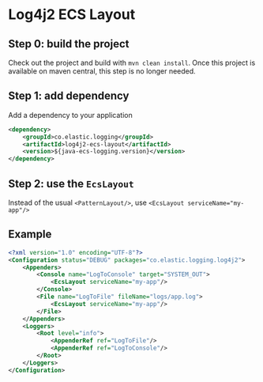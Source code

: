 # Log4j2 ECS Layout

## Step 0: build the project
Check out the project and build with `mvn clean install`.
Once this project is available on maven central, this step is no longer needed.

## Step 1: add dependency

Add a dependency to your application
```xml
<dependency>
    <groupId>co.elastic.logging</groupId>
    <artifactId>log4j2-ecs-layout</artifactId>
    <version>${java-ecs-logging.version}</version>
</dependency>
```

## Step 2: use the `EcsLayout`

Instead of the usual `<PatternLayout/>`, use `<EcsLayout serviceName="my-app"/>`

## Example
```xml
<?xml version="1.0" encoding="UTF-8"?>
<Configuration status="DEBUG" packages="co.elastic.logging.log4j2">
    <Appenders>
        <Console name="LogToConsole" target="SYSTEM_OUT">
            <EcsLayout serviceName="my-app"/>
        </Console>
        <File name="LogToFile" fileName="logs/app.log">
            <EcsLayout serviceName="my-app"/>
        </File>
    </Appenders>
    <Loggers>
        <Root level="info">
            <AppenderRef ref="LogToFile"/>
            <AppenderRef ref="LogToConsole"/>
        </Root>
    </Loggers>
</Configuration>
```
